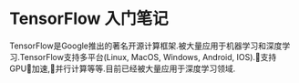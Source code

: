 # TensorFlow 入门笔记

TensorFlow是Google推出的著名开源计算框架.被大量应用于机器学习和深度学习.TensorFlow支持多平台(Linux, MacOS, Windows, Android, IOS).支持GPU加速,并行计算等等.目前已经被大量应用于深度学习领域.
